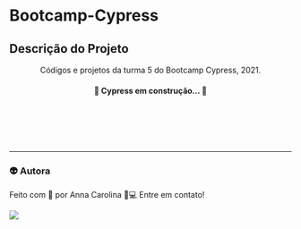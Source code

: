 ﻿# Bootcamp-Cypress

## Descrição do Projeto
<p align="center">Códigos e projetos da turma 5 do Bootcamp Cypress, 2021.</p>

<h4 align="center"> 
	🚧  Cypress em construção...  🚧
</h4>


<br>
<br>
<br>
<br>

---
### 👽 Autora
Feito com 💜 por Anna Carolina 👋💻 Entre em contato!

 
[<img src="https://img.shields.io/badge/linkedin-%230077B5.svg?&style=for-the-badge&logo=linkedin&logoColor=white" />](www.linkedin.com/in/accorado)
